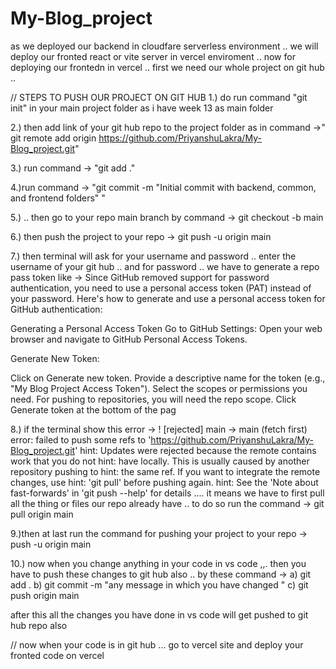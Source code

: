 # My-Blog_project


as we deployed our backend in cloudfare serverless environment .. we will deploy our fronted react or vite server in vercel enviroment .. now for deploying our frontedn in vercel .. first we need our whole project on git hub ..

// STEPS TO PUSH OUR PROJECT ON GIT HUB
1.) do run command "git init" in your main project folder as i have week 13 as main folder 

2.) then add link of your git hub repo to the project folder as in command ->" git remote add origin https://github.com/PriyanshuLakra/My-Blog_project.git"

3.) run command -> "git add ."

4.)run command -> "git commit -m "Initial commit with backend, common, and frontend folders" "

5.) .. then go to your repo main branch by command -> git checkout -b main

6.) then push the project to your repo -> git push -u origin main

7.) then terminal will ask for your username and password .. enter the username of your git hub .. and for password .. we have to generate a repo pass token like -> Since GitHub removed support for password authentication, you need to use a personal access token (PAT) instead of your password. Here's how to generate and use a personal access token for GitHub authentication:

Generating a Personal Access Token
Go to GitHub Settings: Open your web browser and navigate to GitHub Personal Access Tokens.

Generate New Token:

Click on Generate new token.
Provide a descriptive name for the token (e.g., "My Blog Project Access Token").
Select the scopes or permissions you need. For pushing to repositories, you will need the repo scope.
Click Generate token at the bottom of the pag



8.) if the terminal show this error ->  ! [rejected]        main -> main (fetch first)
error: failed to push some refs to 'https://github.com/PriyanshuLakra/My-Blog_project.git'
hint: Updates were rejected because the remote contains work that you do not
hint: have locally. This is usually caused by another repository pushing to
hint: the same ref. If you want to integrate the remote changes, use
hint: 'git pull' before pushing again.
hint: See the 'Note about fast-forwards' in 'git push --help' for details
.... it means we have to first pull all the thing or files our repo already have .. to do so run the command -> git pull origin main

9.)then at last run the command for pushing your project to your repo -> push -u origin main


10.) now when you change anything in your code in vs code ,,. then you have to push these changes to git hub also .. by these command -> a) git add .
                                                    b) git commit -m "any message in which you have changed "
                                                    c) git push origin main

after this all the changes you have done in vs code will get pushed to git hub repo also



// now when your code is in git hub ... go to vercel site and deploy your fronted code on vercel


